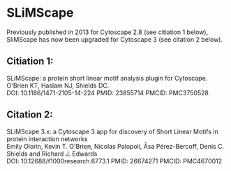 # SLiMScape
Previously published in 2013 for Cytoscape 2.8 (see citiation 1 below), SliMScape has now been upgraded for Cytoscape 3 (see citation 2 below).

## Citiation 1:
SLiMScape: a protein short linear motif analysis plugin for Cytoscape.  
O'Brien KT, Haslam NJ, Shields DC.  
DOI: 10.1186/1471-2105-14-224 PMID: 23855714 PMCID: PMC3750528  

## Citation 2:
SLiMScape 3.x: a Cytoscape 3 app for discovery of Short Linear Motifs in protein interaction networks  
Emily Olorin, Kevin T. O'Brien, Nicolas Palopoli, Åsa Pérez-Bercoff, Denis C. Shields and Richard J. Edwards  
DOI: 10.12688/f1000research.6773.1 PMID: 26674271 PMCID: PMC4670012  
